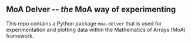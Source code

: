 ## MoA Delver -- _the_ MoA way of experimenting

This repo contains a Python package `moa-delver` that is used for experimentation and plotting data within the Mathematics of Arrays (MoA) framework.
